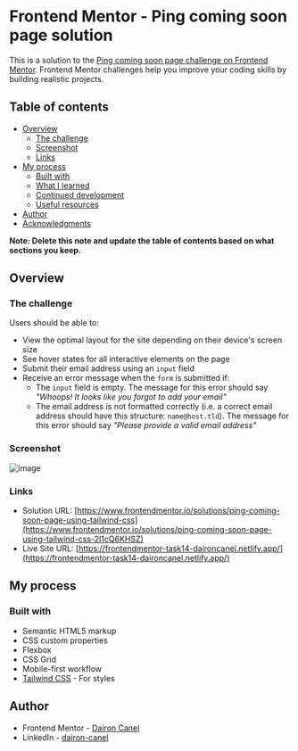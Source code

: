 # Frontend Mentor - Ping coming soon page solution

This is a solution to the [Ping coming soon page challenge on Frontend Mentor](https://www.frontendmentor.io/challenges/ping-single-column-coming-soon-page-5cadd051fec04111f7b848da). Frontend Mentor challenges help you improve your coding skills by building realistic projects. 

## Table of contents

- [Overview](#overview)
  - [The challenge](#the-challenge)
  - [Screenshot](#screenshot)
  - [Links](#links)
- [My process](#my-process)
  - [Built with](#built-with)
  - [What I learned](#what-i-learned)
  - [Continued development](#continued-development)
  - [Useful resources](#useful-resources)
- [Author](#author)
- [Acknowledgments](#acknowledgments)

**Note: Delete this note and update the table of contents based on what sections you keep.**

## Overview

### The challenge

Users should be able to:

- View the optimal layout for the site depending on their device's screen size
- See hover states for all interactive elements on the page
- Submit their email address using an `input` field
- Receive an error message when the `form` is submitted if:
	- The `input` field is empty. The message for this error should say *"Whoops! It looks like you forgot to add your email"*
	- The email address is not formatted correctly (i.e. a correct email address should have this structure: `name@host.tld`). The message for this error should say *"Please provide a valid email address"*

### Screenshot

![image](https://user-images.githubusercontent.com/98697567/205510033-66beaf23-eabf-4a96-a074-e8bc66e7814c.png)

### Links

- Solution URL: [https://www.frontendmentor.io/solutions/ping-coming-soon-page-using-tailwind-css](https://www.frontendmentor.io/solutions/ping-coming-soon-page-using-tailwind-css-2I1cQ6KHSZ)
- Live Site URL: [https://frontendmentor-task14-daironcanel.netlify.app/](https://frontendmentor-task14-daironcanel.netlify.app/)

## My process

### Built with

- Semantic HTML5 markup
- CSS custom properties
- Flexbox
- CSS Grid
- Mobile-first workflow
- [Tailwind CSS](https://tailwindcss.com/) - For styles

## Author

- Frontend Mentor - [Dairon Canel](https://www.frontendmentor.io/profile/RyuzakCoder)
- LinkedIn - [dairon-canel](https://www.linkedin.com/in/dairon-canel)
